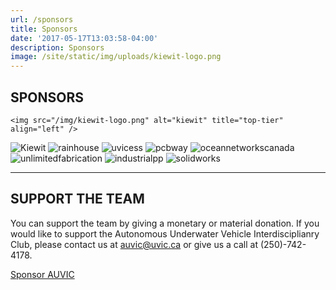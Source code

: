 ```yaml
---
url: /sponsors
title: Sponsors
date: '2017-05-17T13:03:58-04:00'
description: Sponsors
image: /site/static/img/uploads/kiewit-logo.png
---
```

## SPONSORS

`<img src="/img/kiewit-logo.png" alt="kiewit" title="top-tier" align="left" />  `

![Kiewit](/img/kiewit-logo.png)
![rainhouse](/img/rainhouse-logo.png)
![uvicess](/img/uvicess-logo.png)
![pcbway](/img/pcbway-logo.png)
![oceannetworkscanada](/img/oceannetworkscanada-logo.png)
![unlimitedfabrication](/img/unlimitedfabrication-logo.png)
![industrialpp](/img/industrialpp-logo.png)
![solidworks](/img/solidworks-logo.png)

- - -

## SUPPORT THE TEAM

You can support the team by giving a monetary or material donation. If you would like to support the Autonomous Underwater Vehicle Interdisciplianry Club, please contact us at auvic@uvic.ca or give us a call at (250)-742-4178.

[Sponsor AUVIC](https://extrweb.uvic.ca/donate-online/auvic)
